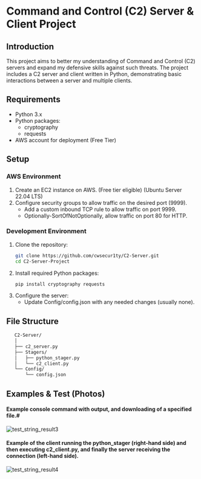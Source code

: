 # Command and Control (C2) Server & Client Project

## Introduction
This project aims to better my understanding of Command and Control (C2) servers and expand my defensive skills against such threats. The project includes a C2 server and client written in Python, demonstrating basic interactions between a server and multiple clients.

## Requirements
- Python 3.x
- Python packages:
   - cryptography
   - requests
- AWS account for deployment (Free Tier)
  
## Setup
### AWS Environment
1. Create an EC2 instance on AWS. (Free tier eligible) (Ubuntu Server 22.04 LTS)
2. Configure security groups to allow traffic on the desired port (9999).
   - Add a custom inbound TCP rule to allow traffic on port 9999.
   - Optionally-SortOfNotOptionally, allow traffic on port 80 for HTTP.

### Development Environment
1. Clone the repository:
   ```sh
   git clone https://github.com/cwsecur1ty/C2-Server.git
   cd C2-Server-Project
   ```
2. Install required Python packages:
   ```sh
   pip install cryptography requests
   ```
3. Configure the server:
   - Update Config/config.json with any needed changes (usually none).
     
## File Structure
   ```sh
      C2-Server/
      │
      ├── c2_server.py
      ├── Stagers/
      │   ├── python_stager.py
      │   └── c2_client.py
      └── Config/
          └── config.json
   ```

## Examples & Test (Photos)

#### Example console command with output, and downloading of a specified file.#
![test_string_result3](https://github.com/user-attachments/assets/db6ca58b-77d7-4913-bdcc-ef936f4bfd07)

#### Example of the client running the python_stager (right-hand side) and then executing c2_client.py, and finally the server receiving the connection (left-hand side).
![test_string_result4](https://github.com/user-attachments/assets/b4e2c6bd-862a-47f6-9154-9580db8de8a6)


